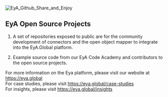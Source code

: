 ![EyA_Github_Share_and_Enjoy](https://user-images.githubusercontent.com/80708150/170241090-87503b8b-5f1f-44e7-980b-d95423c0674f.jpg)

## EyA Open Source Projects

1) A set of repositories exposed to public are for the community development of connectors and the open object mapper to integrate into the EyA.Global platform.

2) Example source code from our EyA Code Academy and contributors to the open source projects.

For more information on the Eya platform, please visit our website at https://eya.global </br>
For case studies, please visit https://eya.global/case-studies </br>
For insights, please visit https://eya.global/insights


